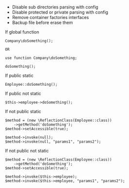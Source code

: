 * Disable sub directories parsing with config
* Disable protected or private parsing with config
* Remove container factories interfaces
* Backup file before erase them

If global function
```
Company\doSomething();

OR

use function Company\doSomething;

doSomething();
```

If public static
```
Employee::doSomething();
```

If public not static
```
$this->employee->doSomething();
```

If not public static
```
$method = (new \ReflectionClass(Employee::class))
    ->getMethod('doSomething');
$method->setAccessible(true);

$method->invoke(null);
$method->invoke(null, "params1", "params2");
```

If not public not static
```
$method = (new \ReflectionClass(Employee::class))
    ->getMethod('doSomething');
$method->setAccessible(true);

$method->invoke($this->employee);
$method->invoke($this->employee, "params1", "params2");
```